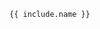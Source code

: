 ﻿<a id="termcase-{{ include.name | downcase }}" class="member-header-anchor"></a>`{{ include.name }}`